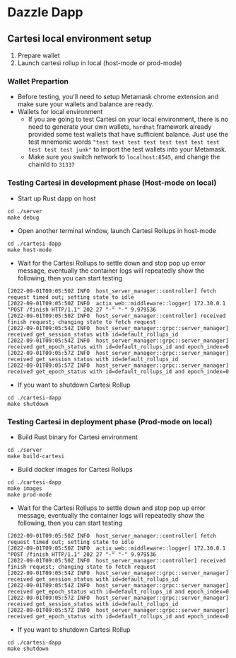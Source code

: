 # Dazzle Dapp

## Cartesi local environment setup
1. Prepare wallet
2. Launch cartesi rollup in local (host-mode or prod-mode)

### Wallet Prepartion
- Before testing, you'll need to setup Metamask chrome extension and make sure your wallets and balance are ready.
- Wallets for local environment
    - If you are going to test Cartesi on your local environment, there is no need to generate your own wallets, `hardhat` framework already provided some test wallets that have sufficient balance. Just use the test mnemonic words `"test test test test test test test test test test test junk"` to import the test wallets into your Metamask.
    - Make sure you switch network to `localhost:8545`, and change the chainId to `31337`

### Testing Cartesi in development phase (Host-mode on local)
- Start up Rust dapp on host
```
cd ./server
make debug
```
- Open another terminal window, launch Cartesi Rollups in host-mode
```
cd ./cartesi-dapp
make host-mode
```
- Wait for the Cartesi Rollups to settle down and stop pop up error message, eventually the container logs will repeatedly show the following, then you can start testing
```
[2022-09-01T09:05:50Z INFO  host_server_manager::controller] fetch request timed out; setting state to idle
[2022-09-01T09:05:50Z INFO  actix_web::middleware::logger] 172.30.0.1 "POST /finish HTTP/1.1" 202 27 "-" "-" 9.979536
[2022-09-01T09:05:50Z INFO  host_server_manager::controller] received finish request; changing state to fetch request
[2022-09-01T09:05:54Z INFO  host_server_manager::grpc::server_manager] received get_session_status with id=default_rollups_id
[2022-09-01T09:05:54Z INFO  host_server_manager::grpc::server_manager] received get_epoch_status with id=default_rollups_id and epoch_index=0
[2022-09-01T09:05:57Z INFO  host_server_manager::grpc::server_manager] received get_session_status with id=default_rollups_id
[2022-09-01T09:05:57Z INFO  host_server_manager::grpc::server_manager] received get_epoch_status with id=default_rollups_id and epoch_index=0
```
- If you want to shutdown Cartesi Rollup
```
cd ./cartesi-dapp
make shutdown
```

### Testing Cartesi in deployment phase (Prod-mode on local)
- Build Rust binary for Cartesi environment
```
cd ./server
make build-cartesi
```

- Build docker images for Cartesi Rollups
```
cd ./cartesi-dapp
make images
make prod-mode
```
- Wait for the Cartesi Rollups to settle down and stop pop up error message, eventually the container logs will repeatedly show the following, then you can start testing
```
[2022-09-01T09:05:50Z INFO  host_server_manager::controller] fetch request timed out; setting state to idle
[2022-09-01T09:05:50Z INFO  actix_web::middleware::logger] 172.30.0.1 "POST /finish HTTP/1.1" 202 27 "-" "-" 9.979536
[2022-09-01T09:05:50Z INFO  host_server_manager::controller] received finish request; changing state to fetch request
[2022-09-01T09:05:54Z INFO  host_server_manager::grpc::server_manager] received get_session_status with id=default_rollups_id
[2022-09-01T09:05:54Z INFO  host_server_manager::grpc::server_manager] received get_epoch_status with id=default_rollups_id and epoch_index=0
[2022-09-01T09:05:57Z INFO  host_server_manager::grpc::server_manager] received get_session_status with id=default_rollups_id
[2022-09-01T09:05:57Z INFO  host_server_manager::grpc::server_manager] received get_epoch_status with id=default_rollups_id and epoch_index=0
```

- If you want to shutdown Cartesi Rollup
```
cd ./cartesi-dapp
make shutdown
```
```
